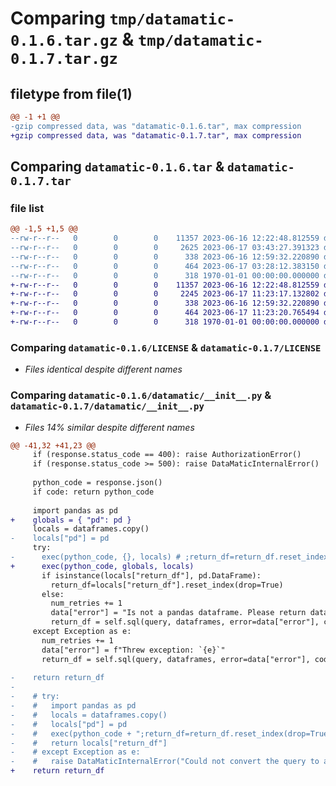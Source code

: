 # Comparing `tmp/datamatic-0.1.6.tar.gz` & `tmp/datamatic-0.1.7.tar.gz`

## filetype from file(1)

```diff
@@ -1 +1 @@
-gzip compressed data, was "datamatic-0.1.6.tar", max compression
+gzip compressed data, was "datamatic-0.1.7.tar", max compression
```

## Comparing `datamatic-0.1.6.tar` & `datamatic-0.1.7.tar`

### file list

```diff
@@ -1,5 +1,5 @@
--rw-r--r--   0        0        0    11357 2023-06-16 12:22:48.812559 datamatic-0.1.6/LICENSE
--rw-r--r--   0        0        0     2625 2023-06-17 03:43:27.391323 datamatic-0.1.6/datamatic/__init__.py
--rw-r--r--   0        0        0      338 2023-06-16 12:59:32.220890 datamatic-0.1.6/datamatic/exceptions.py
--rw-r--r--   0        0        0      464 2023-06-17 03:28:12.383150 datamatic-0.1.6/pyproject.toml
--rw-r--r--   0        0        0      318 1970-01-01 00:00:00.000000 datamatic-0.1.6/PKG-INFO
+-rw-r--r--   0        0        0    11357 2023-06-16 12:22:48.812559 datamatic-0.1.7/LICENSE
+-rw-r--r--   0        0        0     2245 2023-06-17 11:23:17.132802 datamatic-0.1.7/datamatic/__init__.py
+-rw-r--r--   0        0        0      338 2023-06-16 12:59:32.220890 datamatic-0.1.7/datamatic/exceptions.py
+-rw-r--r--   0        0        0      464 2023-06-17 11:23:20.765494 datamatic-0.1.7/pyproject.toml
+-rw-r--r--   0        0        0      318 1970-01-01 00:00:00.000000 datamatic-0.1.7/PKG-INFO
```

### Comparing `datamatic-0.1.6/LICENSE` & `datamatic-0.1.7/LICENSE`

 * *Files identical despite different names*

### Comparing `datamatic-0.1.6/datamatic/__init__.py` & `datamatic-0.1.7/datamatic/__init__.py`

 * *Files 14% similar despite different names*

```diff
@@ -41,32 +41,23 @@
     if (response.status_code == 400): raise AuthorizationError()
     if (response.status_code >= 500): raise DataMaticInternalError()
 
     python_code = response.json()
     if code: return python_code
     
     import pandas as pd
+    globals = { "pd": pd }
     locals = dataframes.copy()
-    locals["pd"] = pd
     try:
-      exec(python_code, {}, locals) # ;return_df=return_df.reset_index(drop=True)
+      exec(python_code, globals, locals)
       if isinstance(locals["return_df"], pd.DataFrame):
         return_df=locals["return_df"].reset_index(drop=True)
       else:
         num_retries += 1
         data["error"] = "Is not a pandas dataframe. Please return dataframe."
         return_df = self.sql(query, dataframes, error=data["error"], code=code, num_retries=num_retries)
     except Exception as e:
       num_retries += 1
       data["error"] = f"Threw exception: `{e}`"
       return_df = self.sql(query, dataframes, error=data["error"], code=code, num_retries=num_retries)
     
-    return return_df
-  
-    # try:
-    #   import pandas as pd
-    #   locals = dataframes.copy()
-    #   locals["pd"] = pd
-    #   exec(python_code + ";return_df=return_df.reset_index(drop=True)", {}, locals)
-    #   return locals["return_df"]
-    # except Exception as e:
-    #   raise DataMaticInternalError("Could not convert the query to a pandas dataframe.")
+    return return_df
```


